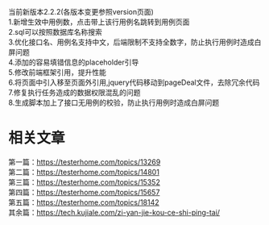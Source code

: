 当前新版本2.2.2(各版本变更参照version页面)  
1.新增生效中用例数，点击带上该行用例名跳转到用例页面   
2.sql可以按照数据库名称搜索  
3.优化接口名、用例名支持中文，后端限制不支持全数字，防止执行用例时造成白屏问题  
4.添加的容易填错信息的placeholder引导  
5.修改前端框架引用，提升性能  
6.将页面中引入移至页面外引用,jquery代码移动到pageDeal文件，去除冗余代码  
7.修复执行任务造成的数据权限混乱的问题  
8.生成脚本加上了接口无用例的校验，防止执行用例时造成白屏问题  
 

# 相关文章  
第一篇：https://testerhome.com/topics/13269  
第二篇：https://testerhome.com/topics/14801  
第三篇：https://testerhome.com/topics/15352  
第四篇：https://testerhome.com/topics/15657  
第五篇：https://testerhome.com/topics/18142  
其余篇：https://tech.kujiale.com/zi-yan-jie-kou-ce-shi-ping-tai/ 
